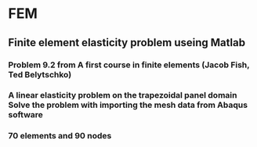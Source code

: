 # FEM
## Finite element elasticity problem useing Matlab
### Problem 9.2 from A first course in finite elements (Jacob Fish, Ted Belytschko) 
### A linear elasticity problem on the trapezoidal panel domain Solve the problem with importing the mesh data from Abaqus software 
### 70 elements and 90 nodes

